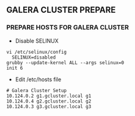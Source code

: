 ## GALERA CLUSTER PREPARE

### PREPARE HOSTS FOR GALERA CLUSTER

* Disable SELINUX
```
vi /etc/selinux/config
  SELINUX=disabled
grubby --update-kernel ALL --args selinux=0
init 6
```

* Edit /etc/hosts file
```
# Galera Cluster Setup
10.124.0.2 g1.gcluster.local g1
10.124.0.4 g2.gcluster.local g2
10.124.0.3 g3.gcluster.local g3
```
